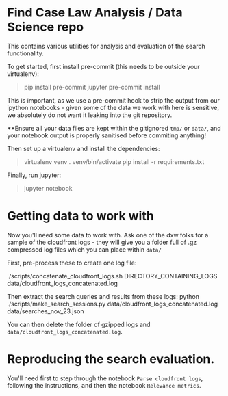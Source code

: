 # Find Case Law Analysis / Data Science repo

This contains various utilities for analysis and evaluation of the search functionality.

To get started, first install pre-commit (this needs to be outside your virtualenv):

> pip install pre-commit jupyter
> pre-commit install

This is important, as we use a pre-commit hook to strip the output from our ipython notebooks - given some of the data we work with here is sensitive, we absolutely do not want it leaking into the git repository.

**Ensure all your data files are kept within the gitignored `tmp/` or `data/`, and your notebook output is properly sanitised before commiting anything!

Then set up a virtualenv and install the dependencies:

> virtualenv venv
> . venv/bin/activate
> pip install -r requirements.txt

Finally, run jupyter:

> jupyter notebook

# Getting data to work with

Now you'll need some data to work with. Ask one of the dxw folks for a sample of the cloudfront logs - they will give you a folder full of .gz compressed log files which you can place within `data/`

First, pre-process these to create one log file:

./scripts/concatenate_cloudfront_logs.sh DIRECTORY_CONTAINING_LOGS data/cloudfront_logs_concatenated.log

Then extract the search queries and results from these logs:
python ./scripts/make_search_sessions.py data/cloudfront_logs_concatenated.log data/searches_nov_23.json

You can then delete the folder of gzipped logs and `data/cloudfront_logs_concatenated.log`.

# Reproducing the search evaluation.

You'll need first to step through the notebook `Parse cloudfront logs`, following the instructions, and then the notebook `Relevance metrics`.

